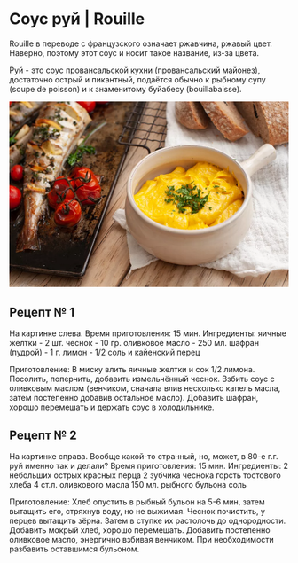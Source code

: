 # Cоус руй \| Rouille

Rouille в переводе с французского означает ржавчина, ржавый цвет. Наверно, поэтому этот соус и носит такое название, из-за цвета.

Руй - это соус провансальской кухни \(провансальский майонез\), достаточно острый и пикантный, подаётся обычно к рыбному супу \(soupe de poisson\) и к знаменитому буйабесу \(bouillabaisse\).

![](../pics/french-rouille-sauce-1300729-hero-01-0432136f57754b9c9f838064aa6d2315.webp)

## Рецепт № 1

На картинке слева. Время приготовления: 15 мин. Ингредиенты: яичные желтки - 2 шт. чеснок - 10 гр. оливковое масло - 250 мл. шафран \(пудрой\) - 1 г. лимон - 1/2 соль и кайенский перец

Приготовление: В миску влить яичные желтки и сок 1/2 лимона. Посолить, поперчить, добавить измельчённый чеснок. Взбить соус с оливковым маслом \(венчиком, сначала влив несколько капель масла, затем постепенно добавив остальное масло\). Добавить шафран, хорошо перемешать и держать соус в холодильнике.

## Рецепт № 2

На картинке справа. Вообще какой-то странный, но, может, в 80-е г.г. руй именно так и делали? Время приготовления: 15 мин. Ингредиенты: 2 небольших острых красных перца 2 зубчика чеснока горсть тостового хлеба 4 ст.л. оливкового масла 150 мл. рыбного бульона соль

Приготовление: Хлеб опустить в рыбный бульон на 5-6 мин, затем вытащить его, стряхнув воду, но не выжимая. Чеснок почистить, у перцев вытащить зёрна. Затем в ступке их растолочь до однородности. Добавить мокрый хлеб, хорошо перемешать. Добавить постепенно оливковое масло, энергично взбивая венчиком. При необходимости разбавить оставшимся бульоном.
